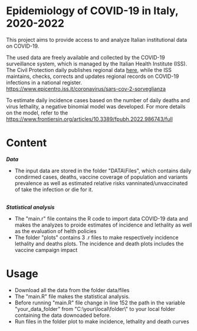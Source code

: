 # Epidemiology of COVID-19 in Italy, 2020-2022

This project aims to provide access to and analyze Italian institutional data on COVID-19. 

The used data are freely available and collected by the COVID-19 surveillance system, which is managed by the Italian Health Institute (ISS). The Civil Protection daily publishes regional data [here](https://github.com/pcm-dpc/COVID-19), while the ISS maintains, checks, corrects and updates regional records on COVID-19 infections in a national register. 
https://www.epicentro.iss.it/coronavirus/sars-cov-2-sorveglianza

To estimate daily incidence cases based on the number of daily deaths and virus lethality, a negative binomial model was developed. For more details on the model, refer to the
https://www.frontiersin.org/articles/10.3389/fpubh.2022.986743/full


# Content

***Data***
- The input data are stored in the folder "DATA\Files", which contains daily condirmed cases, deaths, vaccine coverage of population and variants prevalence as well as estimated relative risks vanninated/unvaccinated of take the infection or die for it. 

\
***Statistical analysis*** 
- The "main.r" file contains the R code to import data COVID-19 data and makes the analyzes to proide estimates of incidence and lethality as well as the evaluation of helth policies
- The folder "plots" contains 3 .r files to make respectively incidence lethality and deaths plots. The incidence and death plots includes the vaccine campaign impact 


# Usage
- Download all the data from the folder data/files
- The  "main.R" file makes the statistical analysis.
- Before running  "main.R" file change in line 152 the path in the variable "your_data_folder" from "C:\\your\\local\\folder\\" to your local folder containing the data downoaded before.
- Run files in the folder plot to make incidence, lethality and death curves

